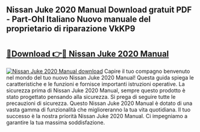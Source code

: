 ## Nissan Juke 2020 Manual Download gratuit PDF - Part-OhI Italiano Nuovo manuale del proprietario di riparazione VkKP9

# <h2><a href="http://dfc4dx.blite.top/?on=Nissan+Juke+2020+Manual">🔗Download 👉🔴 Nissan Juke 2020 Manual</a></h2>

[![Nissan Juke 2020 Manual download](https://i.imgur.com/lujVjoI.png)](http://dfc4dx.blite.top/?on=Nissan+Juke+2020+Manual)
Capire il tuo compagno benvenuto nel mondo del tuo nuovo Nissan Juke 2020 Manual! Questa guida spiega le caratteristiche e le funzioni e fornisce importanti istruzioni operative. La sicurezza prima di Nissan Juke 2020 Manual, sempre questo prodotto è stato progettato pensando alla sicurezza. Si prega di seguire tutte le precauzioni di sicurezza. Questo Nissan Juke 2020 Manual è dotato di una vasta gamma di funzionalità che miglioreranno la tua vita quotidiana. Il tuo successo è la nostra priorità Nissan Juke 2020 Manual. Ci impegniamo a garantire la tua massima soddisfazione.
